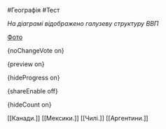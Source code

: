 #Географія #Тест

*На діаграмі відображено галузеву структуру ВВП*

[Фото](https://zno.osvita.ua//doc/images/znotest/28/2816/190913_37.jpg)

{noChangeVote on}

{preview on}

{hideProgress on}

{shareEnable off}

{hideCount on}

[[Канади.]]
[[Мексики.]]
[[Чилі.]]
[[Аргентини.]]
